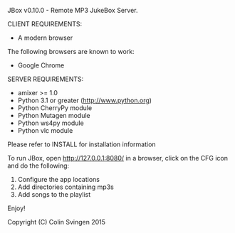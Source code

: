 JBox v0.10.0 - Remote MP3 JukeBox Server.

CLIENT REQUIREMENTS:

- A modern browser 

The following browsers are known to work:

- Google Chrome

SERVER REQUIREMENTS:

- amixer >= 1.0
- Python 3.1 or greater (http://www.python.org)
- Python CherryPy module
- Python Mutagen module
- Python ws4py module
- Python vlc module

Please refer to INSTALL for installation information

To run JBox, open http://127.0.0.1:8080/ in a browser, click on the CFG icon and do the following:

1. Configure the app locations
2. Add directories containing mp3s
3. Add songs to the playlist

Enjoy!

Copyright (C) Colin Svingen 2015

